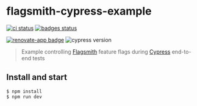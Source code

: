 # flagsmith-cypress-example
[![ci status][ci image]][ci url] [![badges status][badges image]][badges url]

[![renovate-app badge][renovate-badge]][renovate-app] ![cypress version](https://img.shields.io/badge/cypress-7.7.0-brightgreen)
> Example controlling [Flagsmith](https://flagsmith.com/) feature flags during [Cypress](https://www.cypress.io) end-to-end tests

## Install and start

```shell
$ npm install
$ npm run dev
```

[renovate-badge]: https://img.shields.io/badge/renovate-app-blue.svg
[renovate-app]: https://renovateapp.com/
[ci image]: https://github.com/bahmutov/flagsmith-cypress-example/workflows/ci/badge.svg?branch=main
[ci url]: https://github.com/bahmutov/flagsmith-cypress-example/actions
[badges image]: https://github.com/bahmutov/flagsmith-cypress-example/workflows/badges/badge.svg?branch=main
[badges url]: https://github.com/bahmutov/flagsmith-cypress-example/actions
